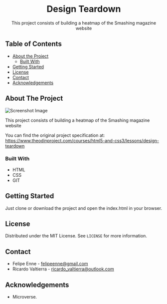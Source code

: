 <!--
*** Thanks for checking out this README Template. 
-->


<!-- PROJECT TITLE -->

<br />
<h1 align="center">Design Teardown</h1>
<p align="center">
    This project consists of building a heatmap of the Smashing magazine website
    <br />
</p>


<!-- TABLE OF CONTENTS -->


## Table of Contents

* [About the Project](#about-the-project)
  * [Built With](#built-with)
* [Getting Started](#getting-started)
* [License](#license)
* [Contact](#contact)
* [Acknowledgements](#acknowledgements)


<!-- ABOUT THE PROJECT -->
## About The Project

![Screenshot Image](assets/images/screenshot.png)

This project consists of building a heatmap of the Smashing magazine website

You can find the original project specification at: https://www.theodinproject.com/courses/html5-and-css3/lessons/design-teardown


### Built With 

* HTML
* CSS
* GIT


<!-- GETTING STARTED -->
## Getting Started

Just clone or download the project and open the index.html in your browser.


<!-- LICENSE -->
## License

Distributed under the MIT License. See `LICENSE` for more information.

<!-- CONTACT -->
## Contact
* Felipe Enne - felipeenne@gmail.com <br/>
* Ricardo Valtierra - ricardo_valtierra@outlook.com


<!-- ACKNOWLEDGEMENTS -->
## Acknowledgements

* Microverse.



